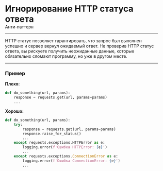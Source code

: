 
<div class="sticky-header">
  <div>
    <h1 style="margin: 0;">Игнорирование HTTP статуса ответа</h1>
    <p style="margin: 0;">Анти-паттерн</p>
  </div>
</div>

***

HTTP статус позволяет гарантировать, что запрос был выполнен успешно и сервер вернул ожидаемый ответ. Не проверив HTTP статус ответа, вы рискуете получить неожиданные данные, которые обязательно сломают программу, но уже в другом месте.

***

### Пример 

**Плохо:**
```python
def do_something(url, params):
    response = requests.get(url, params=params)
    ...
```
**Хорошо:**
```python
def do_something(url, params):
    try:
        response = requests.get(url, params=params)
        response.raise_for_status()
        ...
    except requests.exceptions.HTTPError as e:
        logging.error(f'Ошибка HTTPError: {e}')
        ...
    except requests.exceptions.ConnectionError as e:
        logging.error(f'Ошибка ConnectionError: {e}')
        ...
```

